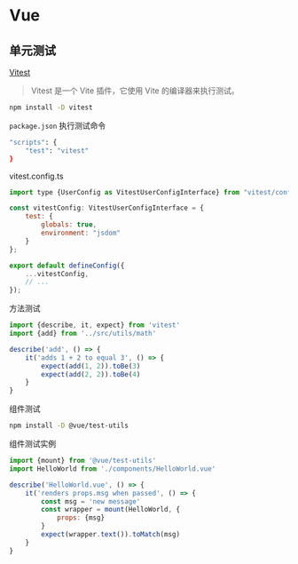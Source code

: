 # Vue

## 单元测试

[Vitest](https://cn.vitest.dev/)
> Vitest 是一个 Vite 插件，它使用 Vite 的编译器来执行测试。

```bash
npm install -D vitest
```

`package.json` 执行测试命令

```bash
"scripts": {
    "test": "vitest"
}
```

vitest.config.ts

```javascript
import type {UserConfig as VitestUserConfigInterface} from "vitest/config";

const vitestConfig: VitestUserConfigInterface = {
    test: {
        globals: true,
        environment: "jsdom"
    }
};

export default defineConfig({
    ...vitestConfig,
    // ...
});
```

方法测试

```javascript
import {describe, it, expect} from 'vitest'
import {add} from '../src/utils/math'

describe('add', () => {
    it('adds 1 + 2 to equal 3', () => {
        expect(add(1, 2)).toBe(3)
        expect(add(2, 2)).toBe(4)
    }
}
```

组件测试

```bash
npm install -D @vue/test-utils
```

组件测试实例

```javascript
import {mount} from '@vue/test-utils'
import HelloWorld from './components/HelloWorld.vue'

describe('HelloWorld.vue', () => {
    it('renders props.msg when passed', () => {
        const msg = 'new message'
        const wrapper = mount(HelloWorld, {
            props: {msg}
        }
        expect(wrapper.text()).toMatch(msg)
    }
}
```